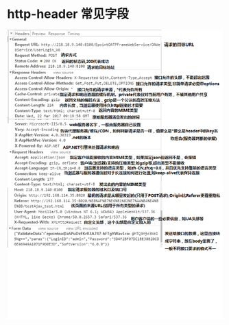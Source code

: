 # http-header 常见字段

![http-header](https://github.com/dirkhe1051931999/hjBlog/blob/master/blog-http/screenshot/http-header.png)
